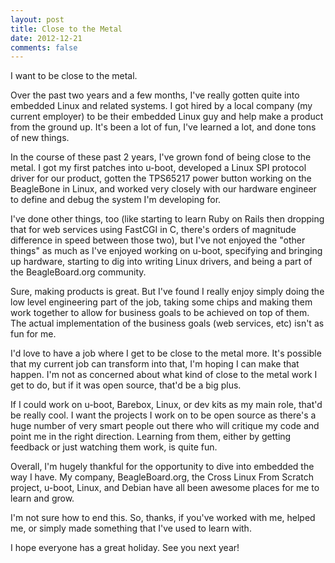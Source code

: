 ```yaml
---
layout: post
title: Close to the Metal
date: 2012-12-21
comments: false
---
```


I want to be close to the metal.

Over the past two years and a few months, I've really gotten quite into embedded
Linux and related systems.  I got hired by a local company (my current employer)
to be their embedded Linux guy and help make a product from the ground up.
It's been a lot of fun, I've learned a lot, and done tons of new things.

In the course of these past 2 years, I've grown fond of being close to the
metal.  I got my first patches into u-boot, developed a Linux SPI protocol
driver for our product, gotten the TPS65217 power button working on the
BeagleBone in Linux, and worked very closely with our hardware engineer to
define and debug the system I'm developing for.

I've done other things, too (like starting to learn Ruby on Rails then dropping
that for web services using FastCGI in C, there's orders of magnitude difference
in speed between those two), but I've not enjoyed the "other things" as much as
I've enjoyed working on u-boot, specifying and bringing up hardware, starting to
dig into writing Linux drivers, and being a part of the BeagleBoard.org
community.

Sure, making products is great.  But I've found I really enjoy simply doing the
low level engineering part of the job, taking some chips and making them work
together to allow for business goals to be achieved on top of them.  The actual
implementation of the business goals (web services, etc) isn't as fun for me.

I'd love to have a job where I get to be close to the metal more.  It's possible
that my current job can transform into that, I'm hoping I can make that happen.
I'm not as concerned about what kind of close to the metal work I get to do, but
if it was open source, that'd be a big plus.

If I could work on u-boot, Barebox, Linux, or dev kits as my main role, that'd
be really cool.  I want the projects I work on to be open source as there's a
huge number of very smart people out there who will critique my code and point
me in the right direction.  Learning from them, either by getting feedback or
just watching them work, is quite fun.

Overall, I'm hugely thankful for the opportunity to dive into embedded the way I
have.  My company, BeagleBoard.org, the Cross Linux From Scratch project,
u-boot, Linux, and Debian have all been awesome places for me to learn and grow.

I'm not sure how to end this.  So, thanks, if you've worked with me, helped me,
or simply made something that I've used to learn with.

I hope everyone has a great holiday.  See you next year!

